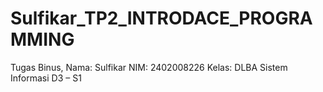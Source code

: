 # Sulfikar_TP2_INTRODACE_PROGRAMMING
Tugas Binus, Nama: Sulfikar NIM: 2402008226 Kelas: DLBA Sistem Informasi D3 – S1
